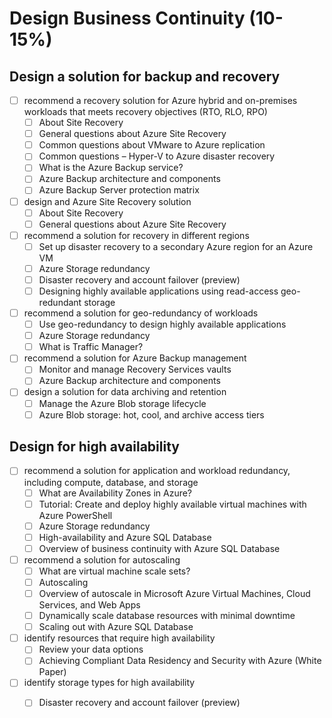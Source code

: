 # Design Business Continuity (10-15%)

## Design a solution for backup and recovery

- [ ] recommend a recovery solution for Azure hybrid and on-premises workloads that meets recovery objectives (RTO, RLO, RPO)
  - [ ] About Site Recovery
  - [ ] General questions about Azure Site Recovery
  - [ ] Common questions about VMware to Azure replication
  - [ ] Common questions – Hyper-V to Azure disaster recovery
  - [ ] What is the Azure Backup service?
  - [ ] Azure Backup architecture and components
  - [ ] Azure Backup Server protection matrix

- [ ] design and Azure Site Recovery solution
  - [ ] About Site Recovery
  - [ ] General questions about Azure Site Recovery

- [ ] recommend a solution for recovery in different regions
  - [ ] Set up disaster recovery to a secondary Azure region for an Azure VM
  - [ ] Azure Storage redundancy
  - [ ] Disaster recovery and account failover (preview)
  - [ ] Designing highly available applications using read-access geo-redundant storage

- [ ] recommend a solution for geo-redundancy of workloads
  - [ ] Use geo-redundancy to design highly available applications
  - [ ] Azure Storage redundancy
  - [ ] What is Traffic Manager?

- [ ] recommend a solution for Azure Backup management
  - [ ] Monitor and manage Recovery Services vaults
  - [ ] Azure Backup architecture and components

- [ ] design a solution for data archiving and retention
  - [ ] Manage the Azure Blob storage lifecycle
  - [ ] Azure Blob storage: hot, cool, and archive access tiers

## Design for high availability

- [ ] recommend a solution for application and workload redundancy, including compute, database, and storage
  - [ ] What are Availability Zones in Azure?
  - [ ] Tutorial: Create and deploy highly available virtual machines with Azure PowerShell
  - [ ] Azure Storage redundancy
  - [ ] High-availability and Azure SQL Database
  - [ ] Overview of business continuity with Azure SQL Database

- [ ] recommend a solution for autoscaling
  - [ ] What are virtual machine scale sets?
  - [ ] Autoscaling
  - [ ] Overview of autoscale in Microsoft Azure Virtual Machines, Cloud Services, and Web Apps
  - [ ] Dynamically scale database resources with minimal downtime
  - [ ] Scaling out with Azure SQL Database

- [ ] identify resources that require high availability
  - [ ] Review your data options
  - [ ] Achieving Compliant Data Residency and Security with Azure (White Paper)

- [ ] identify storage types for high availability
  - [ ] Disaster recovery and account failover (preview)
  